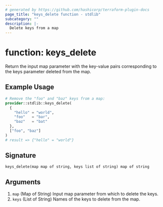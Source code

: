 ```yaml
---
# generated by https://github.com/hashicorp/terraform-plugin-docs
page_title: "keys_delete function - stdlib"
subcategory: ""
description: |-
  Delete keys from a map
---
```


# function: keys_delete

Return the input map parameter with the key-value pairs corresponding to the keys parameter deleted from the map.

## Example Usage

```terraform
# Remove the "foo" and "baz" keys from a map:
provider::stdlib::keys_delete(
  {
    "hello" = "world",
    "foo"   = "bar",
    "baz"   = "bat"
  },
  ["foo", "baz"]
)
# result => {"hello" = "world"}
```

## Signature

<!-- signature generated by tfplugindocs -->
```text
keys_delete(map map of string, keys list of string) map of string
```

## Arguments

<!-- arguments generated by tfplugindocs -->
1. `map` (Map of String) Input map parameter from which to delete the keys.
1. `keys` (List of String) Names of the keys to delete from the map.
